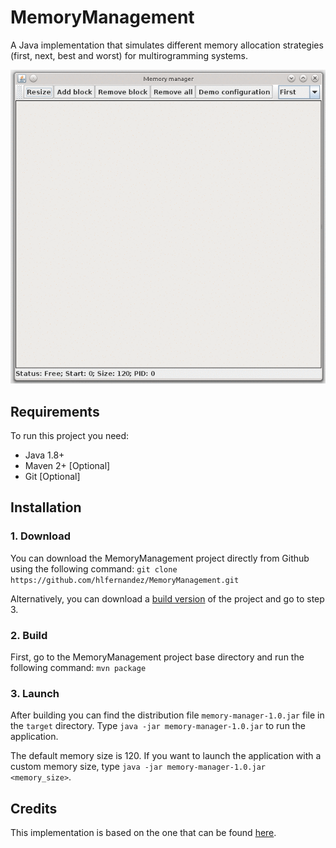 MemoryManagement
========================

A Java implementation that simulates different memory allocation strategies (first, next, best and worst) for multirogramming systems.

![Screenshot](https://raw.githubusercontent.com/hlfernandez/MemoryManagement/master/screenshots/screenshot.gif)

Requirements
------------
To run this project you need:
  - Java 1.8+
  - Maven 2+ [Optional]
  - Git [Optional]

Installation
------------
### 1. Download
You can download the MemoryManagement project directly from Github using the following command:
`git clone https://github.com/hlfernandez/MemoryManagement.git`

Alternatively, you can download a [build version](https://raw.githubusercontent.com/hlfernandez/MemoryManagement/master/releases/memory-manager-1.0.jar) of the project and go to step 3.

### 2. Build 

First, go to the MemoryManagement project base directory and run the following command:
`mvn package`

### 3. Launch
After building you can find the distribution file `memory-manager-1.0.jar` file in the `target` directory. Type `java -jar memory-manager-1.0.jar` to run the application.

The default memory size is 120. If you want to launch the application with a custom memory size, type `java -jar memory-manager-1.0.jar <memory_size>`.

Credits
------------
This implementation is based on the one that can be found [here](https://1984.lsi.us.es/wiki-ssoo/index.php/SO_multiprogramables_con_particiones_variables).